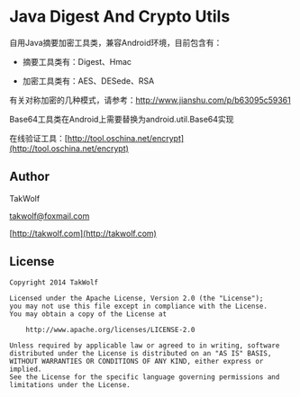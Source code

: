 # Java Digest And Crypto Utils #

自用Java摘要加密工具类，兼容Android环境，目前包含有：

- 摘要工具类有：Digest、Hmac

- 加密工具类有：AES、DESede、RSA

有关对称加密的几种模式，请参考：http://www.jianshu.com/p/b63095c59361

Base64工具类在Android上需要替换为android.util.Base64实现

在线验证工具：[http://tool.oschina.net/encrypt](http://tool.oschina.net/encrypt)

## Author ##

TakWolf

[takwolf@foxmail.com](mailto:takwolf@foxmail.com)

[http://takwolf.com](http://takwolf.com)

## License ##

```
Copyright 2014 TakWolf

Licensed under the Apache License, Version 2.0 (the "License");
you may not use this file except in compliance with the License.
You may obtain a copy of the License at

    http://www.apache.org/licenses/LICENSE-2.0

Unless required by applicable law or agreed to in writing, software
distributed under the License is distributed on an "AS IS" BASIS,
WITHOUT WARRANTIES OR CONDITIONS OF ANY KIND, either express or implied.
See the License for the specific language governing permissions and
limitations under the License.
```
